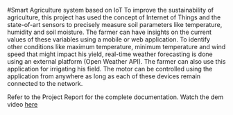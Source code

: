 #Smart Agriculture system based on IoT
To improve the sustainability of agriculture, this project has used the concept of Internet of Things and the state-of-art sensors to precisely measure soil parameters like
temperature, humidity and soil moisture. The farmer can have insights on the current values of these variables using a mobile or web application. To identify other conditions
like maximum temperature, minimum temperature and wind speed that might impact his yield, real-time weather forecasting is done using an external platform (Open
Weather API). The farmer can also use this application for irrigating his field. The motor can be controlled using the application from anywhere as long as each of these
devices remain connected to the network.

Refer to the Project Report for the complete documentation.
Watch the dem video [here](https://drive.google.com/file/d/1GPeuVaL7L7EVRE3kPBWAwgmAplt89qRz/view?usp=drivesdk)

